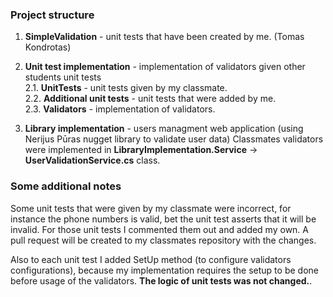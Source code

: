 ### Project structure

1. **SimpleValidation** - unit tests that have been created by me. (Tomas Kondrotas)

2. **Unit test implementation** - implementation of validators given other students unit tests
<br/> 2.1. **UnitTests** - unit tests given by my classmate.
<br/> 2.2. **Additional unit tests** - unit tests that were added by me.
<br/> 2.3. **Validators** - implementation of validators.

3. **Library implementation** - users managment web application (using Nerijus Pūras nugget library to validate user data)
Classmates validators were implemented in **LibraryImplementation.Service** -> **UserValidationService.cs** class. 
 
### Some additional notes

Some unit tests that were given by my classmate were incorrect, for instance the phone numbers is valid, bet the unit test asserts that it will be invalid. For those unit tests I commented them out and added my own. A pull request will be created to my classmates repository with the changes. 

Also to each unit test I added SetUp method (to configure validators configurations), because my implementation requires the setup to be done before usage of the validators. **The logic of unit tests was not changed.**. 
